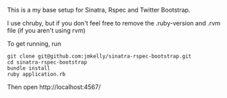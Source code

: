 This is a my base setup for Sinatra, Rspec and Twitter Bootstrap.

I use chruby, but if you don't feel free to remove the .ruby-version and .rvm file (if you aren't using rvm)

To get running, run

```
git clone git@github.com:jmkelly/sinatra-rspec-bootstrap.git
cd sinatra-rspec-bootstrap
bundle install
ruby application.rb
```

Then open http://localhost:4567/
